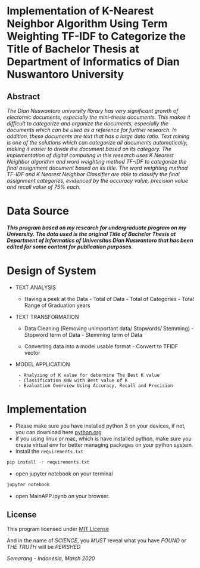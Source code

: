 # Implementation of K-Nearest Neighbor Algorithm Using Term Weighting TF-IDF to Categorize the Title of Bachelor Thesis at Department of Informatics of Dian Nuswantoro University

## Abstract
_The Dian Nuswantoro university library has very significant growth of electornic documents, especially the mini-thesis documents. This makes it difficult to categorize and organize the documents, especially the documents which can be used as a reference for further research.  In addition, these documents are text that has a large data ratio. Text mining is one of the solutions which can categorize all documents automatically, making it easier to divide the document based on its category. The implementation of digital computing in this research uses K Nearest Neighbor algorithm and word weighting method TF-IDF  to categorize the final assignment document based on its title. The word weighting method  TF-IDF and K Nearest Neighbor Classifier are able to classify the final assignment categories, evidenced by the accuracy value, precision value and recall value of 75% each._

# Data Source
**_This program based on my research for undergraduate program on my University. The data used is the original Title of Bachelor Thesis at Department of Informatics of Universitas Dian Nuswantoro that has been edited for some content for publication purposes._**

# Design of System
*  TEXT ANALYSIS

    * Having a peek at the Data
            - Total of Data
            - Total of Categories
            - Total Range of Graduation years

*  TEXT TRANSFORMATION

    * Data Cleaning (Removing unimportant data/ Stopwords/ Stemming)
            - Stopword term of Data
            - Stemming term of Data

    * Converting data into a model usable format
            - Convert to TFIDF vector

*  MODEL APPLICATION

        - Analyzing of K value for determine The Best K value
        - Classification KNN with Best value of K
        - Evaluation Overview Using Accuracy, Recall and Precision

# Implementation

- Please make sure you have installed python 3 on your devices, if not, you can download here [python.org](https://www.python.org/downloads/)
- if you using linux or mac, which is have installed python, make sure you create virtual env for better managing packages on your python system.
- install the `requirements.txt`
```bash
pip install -r requirements.txt
```
- open jupyter notebook on your terminal
```bash
jupyter notebook
```
- open MainAPP.ipynb on your browser.


## License
This program licensed under [MIT License](LICENSE.md)

And in the name of *SCIENCE*, you *MUST* reveal what you have *FOUND* or *THE TRUTH* will be *PERISHED*

_Semarang - Indonesia, March 2020_